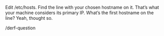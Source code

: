 <!--# set var="title" value="Why does my machine think its name is localhost even though I changed it?" -->
<!--# set var="date" value="2006-01-22" -->

<!--# include file="include/top.html" -->

Edit /etc/hosts. Find the line with your chosen hostname on it. That’s what your machine considers its primary IP. What’s the first hostname on the line? Yeah, thought so.

/derf-question

<!--# include file="include/bottom.html" -->

